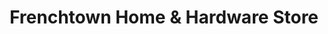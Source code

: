 ---
title: "Frenchtown Home & Hardware Store"
url: /frenchtown/frenchtown-home-und-hardware-store/
shop: Eisenwaren
---